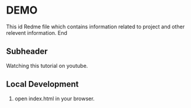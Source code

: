 # DEMO

This id Redme file which contains information related to project and other relevent information.
End

## Subheader

Watching this tutorial on youtube.

## Local Development

1. open index.html in your browser.

